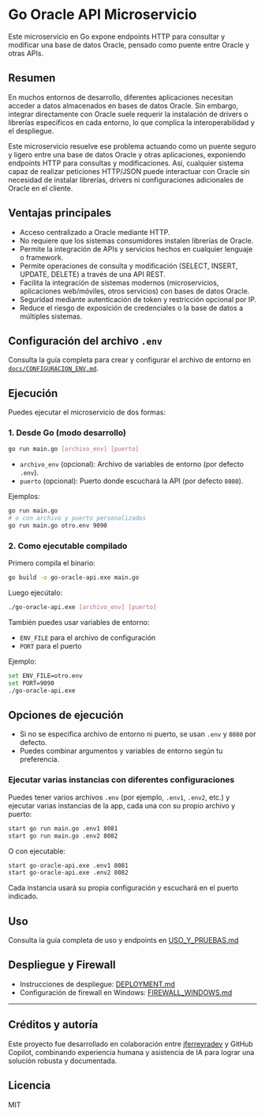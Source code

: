 # Go Oracle API Microservicio

Este microservicio en Go expone endpoints HTTP para consultar y modificar una base de datos Oracle, pensado como puente entre Oracle y otras APIs.

## Resumen

En muchos entornos de desarrollo, diferentes aplicaciones necesitan acceder a datos almacenados en bases de datos Oracle. Sin embargo, integrar directamente con Oracle suele requerir la instalación de drivers o librerías específicos en cada entorno, lo que complica la interoperabilidad y el despliegue.

Este microservicio resuelve ese problema actuando como un puente seguro y ligero entre una base de datos Oracle y otras aplicaciones, exponiendo endpoints HTTP para consultas y modificaciones. Así, cualquier sistema capaz de realizar peticiones HTTP/JSON puede interactuar con Oracle sin necesidad de instalar librerías, drivers ni configuraciones adicionales de Oracle en el cliente.

## Ventajas principales
- Acceso centralizado a Oracle mediante HTTP.
- No requiere que los sistemas consumidores instalen librerías de Oracle.
- Permite la integración de APIs y servicios hechos en cualquier lenguaje o framework.
- Permite operaciones de consulta y modificación (SELECT, INSERT, UPDATE, DELETE) a través de una API REST.
- Facilita la integración de sistemas modernos (microservicios, aplicaciones web/móviles, otros servicios) con bases de datos Oracle.
- Seguridad mediante autenticación de token y restricción opcional por IP.
- Reduce el riesgo de exposición de credenciales o la base de datos a múltiples sistemas.

## Configuración del archivo `.env`

Consulta la guía completa para crear y configurar el archivo de entorno en [`docs/CONFIGURACION_ENV.md`](docs/CONFIGURACION_ENV.md).

## Ejecución

Puedes ejecutar el microservicio de dos formas:

### 1. Desde Go (modo desarrollo)

```sh
go run main.go [archivo_env] [puerto]
```
- `archivo_env` (opcional): Archivo de variables de entorno (por defecto `.env`).
- `puerto` (opcional): Puerto donde escuchará la API (por defecto `8080`).

Ejemplos:
```sh
go run main.go
# o con archivo y puerto personalizados
go run main.go otro.env 9090
```

### 2. Como ejecutable compilado

Primero compila el binario:
```sh
go build -o go-oracle-api.exe main.go
```
Luego ejecútalo:
```sh
./go-oracle-api.exe [archivo_env] [puerto]
```

También puedes usar variables de entorno:
- `ENV_FILE` para el archivo de configuración
- `PORT` para el puerto

Ejemplo:
```sh
set ENV_FILE=otro.env
set PORT=9090
./go-oracle-api.exe
```

## Opciones de ejecución
- Si no se especifica archivo de entorno ni puerto, se usan `.env` y `8080` por defecto.
- Puedes combinar argumentos y variables de entorno según tu preferencia.

### Ejecutar varias instancias con diferentes configuraciones

Puedes tener varios archivos `.env` (por ejemplo, `.env1`, `.env2`, etc.) y ejecutar varias instancias de la app, cada una con su propio archivo y puerto:

```sh
start go run main.go .env1 8081
start go run main.go .env2 8082
```
O con ejecutable:
```sh
start go-oracle-api.exe .env1 8081
start go-oracle-api.exe .env2 8082
```

Cada instancia usará su propia configuración y escuchará en el puerto indicado.

## Uso

Consulta la guía completa de uso y endpoints en [USO_Y_PRUEBAS.md](docs/USO_Y_PRUEBAS.md)

## Despliegue y Firewall

- Instrucciones de despliegue: [DEPLOYMENT.md](docs/DEPLOYMENT.md)
- Configuración de firewall en Windows: [FIREWALL_WINDOWS.md](docs/FIREWALL_WINDOWS.md)

---

## Créditos y autoría

Este proyecto fue desarrollado en colaboración entre [jferreyradev](https://github.com/jferreyradev/jferreyradev) y GitHub Copilot, combinando experiencia humana y asistencia de IA para lograr una solución robusta y documentada.

## Licencia
MIT

